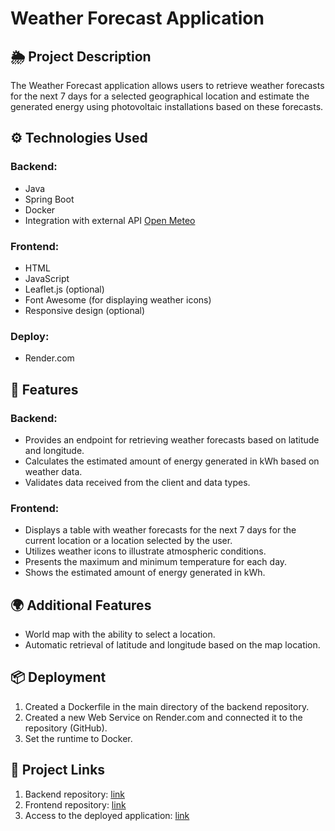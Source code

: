 # Weather Forecast Application

## 🌦️ Project Description
The Weather Forecast application allows users to retrieve weather forecasts for the next 7 days for a selected geographical location and estimate the generated energy using photovoltaic installations based on these forecasts.

## ⚙️ Technologies Used
### Backend:
- Java
- Spring Boot
- Docker
- Integration with external API [Open Meteo](https://open-meteo.com/en/docs)

### Frontend:
- HTML
- JavaScript
- Leaflet.js (optional)
- Font Awesome (for displaying weather icons)
- Responsive design (optional)

### Deploy:
- Render.com

## 🚀 Features
### Backend:
- Provides an endpoint for retrieving weather forecasts based on latitude and longitude.
- Calculates the estimated amount of energy generated in kWh based on weather data.
- Validates data received from the client and data types.

### Frontend:
- Displays a table with weather forecasts for the next 7 days for the current location or a location selected by the user.
- Utilizes weather icons to illustrate atmospheric conditions.
- Presents the maximum and minimum temperature for each day.
- Shows the estimated amount of energy generated in kWh.

## 🌍 Additional Features
- World map with the ability to select a location.
- Automatic retrieval of latitude and longitude based on the map location.

## 📦 Deployment
1. Created a Dockerfile in the main directory of the backend repository.
2. Created a new Web Service on Render.com and connected it to the repository (GitHub).
3. Set the runtime to Docker.

## 🔗 Project Links
1. Backend repository: [link](https://github.com/StrADaMi/weather-backend)
2. Frontend repository: [link](https://github.com/StrADaMi/weather-frontend)
3. Access to the deployed application: [link](https://your-app-name.render.com)
